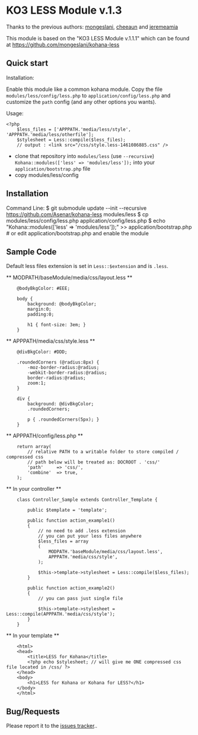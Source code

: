 KO3 LESS Module v.1.3
=======================

Thanks to the previous authors:
[mongeslani](http://github.com/mongeslani), [cheeaun](http://github.com/cheeaun) and [jeremeamia](http://github.com/jeremeamia/kohana-less)

This module is based on the "KO3 LESS Module v.1.1.1" which can be found at https://github.com/mongeslani/kohana-less

Quick start
-----------

Installation:

Enable this module like a common kohana module.
Copy the file `modules/less/config/less.php`
to `application/config/less.php` and customize the `path` config (and any
    other options you wants).

Usage:

    <?php
        $less_files = ['APPPATH.'media/less/style', 'APPPATH.'media/less/otherfile'];
        $stylesheet = Less::compile($less_files);
        // output : <link src="/css/style.less-1461086885.css" />


* clone that repository into `modules/less` (use `--recursive`) `Kohana::modules(['less' => 'modules/less']);` into your
`application/bootstrap.php` file
* copy modules/less/config


Installation
------------

Command Line:
    $ git submodule update --init --recursive https://github.com/Asenar/kohana-less modules/less
    $ cp modules/less/config/less.php application/config/less.php
    $ echo "Kohana::modules(['less' => 'modules/less']);" >> application/bootstrap.php
    # or edit application/bootstrap.php and enable the module

Sample Code
------------

Default less files extension is set in `Less::$extension` and is `.less`.

** MODPATH/baseModule/media/css/layout.less **

		@bodyBkgColor: #EEE;

		body {
			background: @bodyBkgColor;
			margin:0;
			padding:0;

			h1 { font-size: 3em; }
		}

** APPPATH/media/css/style.less **

		@divBkgColor: #DDD;

		.roundedCorners (@radius:8px) {
			-moz-border-radius:@radius;
			-webkit-border-radius:@radius;
			border-radius:@radius;
			zoom:1;
		}

		div {
			background: @divBkgColor;
			.roundedCorners;

			p { .roundedCorners(5px); }
		}

** APPPATH/config/less.php **

		return array(
			// relative PATH to a writable folder to store compiled / compressed css
			// path below will be treated as: DOCROOT . 'css/'
			'path'     => 'css/',
			'combine'  => true,
		);

** In your controller **

		class Controller_Sample extends Controller_Template {

			public $template = 'template';

			public function action_example1()
			{
				// no need to add .less extension
				// you can put your less files anywhere
				$less_files = array
				(
					MODPATH.'baseModule/media/css/layout.less',
					APPPATH.'media/css/style',
				);

				$this->template->stylesheet = Less::compile($less_files);
			}

			public function action_example2()
			{
				// you can pass just single file
				
				$this->template->stylesheet = Less::compile(APPPATH.'media/css/style');
			}
		}

** In your template **

		<html>
		<head>
			<title>LESS for Kohana</title>
			<?php echo $stylesheet; // will give me ONE compressed css file located in /css/ ?>
		</head>
		<body>
			<h1>LESS for Kohana or Kohana for LESS?</h1>
		</body>
		</html>

Bug/Requests
-------
Please report it to the [issues tracker](http://github.com/Asenar/kohana-less/issues)..
